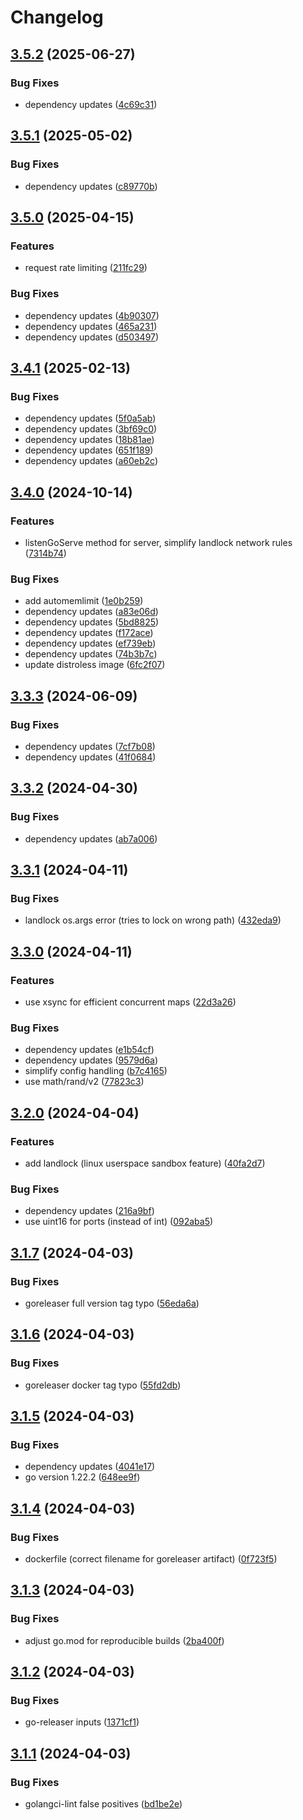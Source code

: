 # Changelog

## [3.5.2](https://github.com/ngergs/websrv/compare/v3.5.1...v3.5.2) (2025-06-27)


### Bug Fixes

* dependency updates ([4c69c31](https://github.com/ngergs/websrv/commit/4c69c3181950f19187a8e1f75d4302c59c61ebaf))

## [3.5.1](https://github.com/ngergs/websrv/compare/v3.5.0...v3.5.1) (2025-05-02)


### Bug Fixes

* dependency updates ([c89770b](https://github.com/ngergs/websrv/commit/c89770bd0a6b80d8ca8aa091a6d0181b6f02f835))

## [3.5.0](https://github.com/ngergs/websrv/compare/v3.4.1...v3.5.0) (2025-04-15)


### Features

* request rate limiting ([211fc29](https://github.com/ngergs/websrv/commit/211fc2947051bedae2f7f2ab3b044e0add6779be))


### Bug Fixes

* dependency updates ([4b90307](https://github.com/ngergs/websrv/commit/4b90307991281356add48da974dcdc8b7d0363e6))
* dependency updates ([465a231](https://github.com/ngergs/websrv/commit/465a231dbbae9cf9fbcdce0893269f91cfac8177))
* dependency updates ([d503497](https://github.com/ngergs/websrv/commit/d503497e42e53cc3c08c110f72dc90df600e4382))

## [3.4.1](https://github.com/ngergs/websrv/compare/v3.4.0...v3.4.1) (2025-02-13)


### Bug Fixes

* dependency updates ([5f0a5ab](https://github.com/ngergs/websrv/commit/5f0a5ab2fc80d3db8d7cb05350729b634f066671))
* dependency updates ([3bf69c0](https://github.com/ngergs/websrv/commit/3bf69c01585d185efd723bf9b8f5ad85abc9fef2))
* dependency updates ([18b81ae](https://github.com/ngergs/websrv/commit/18b81ae4fcad085fefbf1615bf4bc9eaf76a8183))
* dependency updates ([651f189](https://github.com/ngergs/websrv/commit/651f18916918a5d4e7aff4e0f0153b09c14ac562))
* dependency updates ([a60eb2c](https://github.com/ngergs/websrv/commit/a60eb2ccfbd8d994a6673ffa955f9bc7a07a3f82))

## [3.4.0](https://github.com/ngergs/websrv/compare/v3.3.3...v3.4.0) (2024-10-14)


### Features

* listenGoServe method for server, simplify landlock network rules ([7314b74](https://github.com/ngergs/websrv/commit/7314b741a17e9161809858be785dded75d8de02b))


### Bug Fixes

* add automemlimit ([1e0b259](https://github.com/ngergs/websrv/commit/1e0b259b44966fa3025b8f9e9e88c52d32e2f4ee))
* dependency updates ([a83e06d](https://github.com/ngergs/websrv/commit/a83e06de8ca627ec19fa14b60ea0243526fe7488))
* dependency updates ([5bd8825](https://github.com/ngergs/websrv/commit/5bd8825951caa6218d61afb334b7a86ca4ffdfb6))
* dependency updates ([f172ace](https://github.com/ngergs/websrv/commit/f172ace83cbef949fc2c2d97eba0527d12f2ae3d))
* dependency updates ([ef739eb](https://github.com/ngergs/websrv/commit/ef739eb473b18e05d1483373ed63373ba4191bda))
* dependency updates ([74b3b7c](https://github.com/ngergs/websrv/commit/74b3b7ccc556304e676c7da33530203fcab624c9))
* update distroless image ([6fc2f07](https://github.com/ngergs/websrv/commit/6fc2f073a6bf5524c9aa1ec0feb43b40d5d59e5d))

## [3.3.3](https://github.com/ngergs/websrv/compare/v3.3.2...v3.3.3) (2024-06-09)


### Bug Fixes

* dependency updates ([7cf7b08](https://github.com/ngergs/websrv/commit/7cf7b08f8a939d6547f99b4cc5a39091f30e92b1))
* dependency updates ([41f0684](https://github.com/ngergs/websrv/commit/41f0684d7d3da08dfe0ce371a936ba45165bdf52))

## [3.3.2](https://github.com/ngergs/websrv/compare/v3.3.1...v3.3.2) (2024-04-30)


### Bug Fixes

* dependency updates ([ab7a006](https://github.com/ngergs/websrv/commit/ab7a006dea73c3858baf1ed4e869dec6c3c6bdba))

## [3.3.1](https://github.com/ngergs/websrv/compare/v3.3.0...v3.3.1) (2024-04-11)


### Bug Fixes

* landlock os.args error (tries to lock on wrong path) ([432eda9](https://github.com/ngergs/websrv/commit/432eda995866b6db078fd31718cfb893720b1668))

## [3.3.0](https://github.com/ngergs/websrv/compare/v3.2.0...v3.3.0) (2024-04-11)


### Features

* use xsync for efficient concurrent maps ([22d3a26](https://github.com/ngergs/websrv/commit/22d3a262c4e59c0742ed0a5fe8a17f3998b06501))


### Bug Fixes

* dependency updates ([e1b54cf](https://github.com/ngergs/websrv/commit/e1b54cfb9e1cabf0eda5ee996a187f4964b1205d))
* dependency updates ([9579d6a](https://github.com/ngergs/websrv/commit/9579d6a918d103679f6f09ef66b2cd911c9c632a))
* simplify config handling ([b7c4165](https://github.com/ngergs/websrv/commit/b7c4165f79df5303f4b005ee3222546b82a04cd5))
* use math/rand/v2 ([77823c3](https://github.com/ngergs/websrv/commit/77823c345d9e166262ec448174337d075ea42053))

## [3.2.0](https://github.com/ngergs/websrv/compare/v3.1.7...v3.2.0) (2024-04-04)


### Features

* add landlock (linux userspace sandbox feature) ([40fa2d7](https://github.com/ngergs/websrv/commit/40fa2d7d2bbb4b7d5533eeb46224fc0242476fda))


### Bug Fixes

* dependency updates ([216a9bf](https://github.com/ngergs/websrv/commit/216a9bf96cbc7e610569695fb0ee67de1322062f))
* use uint16 for ports (instead of int) ([092aba5](https://github.com/ngergs/websrv/commit/092aba57fb706dd7adefd43260dc07cd4347fc6c))

## [3.1.7](https://github.com/ngergs/websrv/compare/v3.1.6...v3.1.7) (2024-04-03)


### Bug Fixes

* goreleaser full version tag typo ([56eda6a](https://github.com/ngergs/websrv/commit/56eda6aeecdcfd4139bc94c1ea28784d4ba3ad3e))

## [3.1.6](https://github.com/ngergs/websrv/compare/v3.1.5...v3.1.6) (2024-04-03)


### Bug Fixes

* goreleaser docker tag typo ([55fd2db](https://github.com/ngergs/websrv/commit/55fd2db1f56f950d7cda985cfaf12067f342b299))

## [3.1.5](https://github.com/ngergs/websrv/compare/v3.1.4...v3.1.5) (2024-04-03)


### Bug Fixes

* dependency updates ([4041e17](https://github.com/ngergs/websrv/commit/4041e1798bce79b11c2297971dea6e95abce16b1))
* go version 1.22.2 ([648ee9f](https://github.com/ngergs/websrv/commit/648ee9f1e084bcef782f4700a7f0533d1b3d01fb))

## [3.1.4](https://github.com/ngergs/websrv/compare/v3.1.3...v3.1.4) (2024-04-03)


### Bug Fixes

* dockerfile (correct filename for goreleaser artifact) ([0f723f5](https://github.com/ngergs/websrv/commit/0f723f5e514fd2d141f27da811c2aa2f47d2452d))

## [3.1.3](https://github.com/ngergs/websrv/compare/v3.1.2...v3.1.3) (2024-04-03)


### Bug Fixes

* adjust go.mod for reproducible builds ([2ba400f](https://github.com/ngergs/websrv/commit/2ba400fa5c597b00d2227220c423d0425bc80558))

## [3.1.2](https://github.com/ngergs/websrv/compare/v3.1.1...v3.1.2) (2024-04-03)


### Bug Fixes

* go-releaser inputs ([1371cf1](https://github.com/ngergs/websrv/commit/1371cf1a217f774e07e9602b02a2d078b4ca9ab9))

## [3.1.1](https://github.com/ngergs/websrv/compare/v3.1.0...v3.1.1) (2024-04-03)


### Bug Fixes

* golangci-lint false positives ([bd1be2e](https://github.com/ngergs/websrv/commit/bd1be2ea7ba71f3288a7d4d3439cf65138a28e6e))
